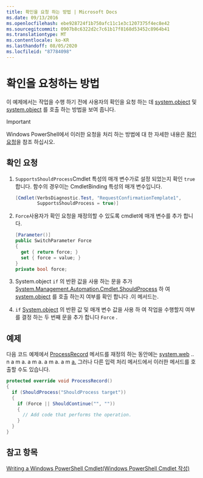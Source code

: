 ```yaml
---
title: 확인을 요청 하는 방법 | Microsoft Docs
ms.date: 09/13/2016
ms.openlocfilehash: ebe928724f1b750afc11c1e3c1207375f4ec8e42
ms.sourcegitcommit: 0907b8c6322d2c7c61b17f8168d53452c8964b41
ms.translationtype: MT
ms.contentlocale: ko-KR
ms.lasthandoff: 08/05/2020
ms.locfileid: "87784098"
---
```

# <a name="how-to-request-confirmations"></a>확인을 요청하는 방법

이 예제에서는 작업을 수행 하기 전에 사용자의 확인을 요청 하는 데 [system.object](/dotnet/api/System.Management.Automation.Cmdlet.ShouldProcess) 및 [system.object](/dotnet/api/System.Management.Automation.Cmdlet.ShouldContinue) 를 호출 하는 방법을 보여 줍니다.

> [!IMPORTANT]
> Windows PowerShell에서 이러한 요청을 처리 하는 방법에 대 한 자세한 내용은 [확인 요청](./requesting-confirmation-from-cmdlets.md)을 참조 하십시오.

## <a name="to-request-confirmation"></a>확인 요청

1. `SupportsShouldProcess`Cmdlet 특성의 매개 변수가로 설정 되었는지 확인 `true` 합니다. 함수의 경우이는 CmdletBinding 특성의 매개 변수입니다.

    ```csharp
    [Cmdlet(VerbsDiagnostic.Test, "RequestConfirmationTemplate1",
            SupportsShouldProcess = true)]
    ```

2. `Force`사용자가 확인 요청을 재정의할 수 있도록 cmdlet에 매개 변수를 추가 합니다.

    ```csharp
    [Parameter()]
    public SwitchParameter Force
    {
      get { return force; }
      set { force = value; }
    }
    private bool force;
    ```

3. System.object `if` 의 반환 값을 사용 하는 문을 추가 [System.Management.Automation.Cmdlet.ShouldProcess](/dotnet/api/System.Management.Automation.Cmdlet.ShouldProcess) 하 여 [system.object](/dotnet/api/System.Management.Automation.Cmdlet.ShouldContinue) 를 호출 하는지 여부를 확인 합니다 .이 메서드는.

4. `if` [System.object](/dotnet/api/System.Management.Automation.Cmdlet.ShouldContinue) 의 반환 값 및 매개 변수 값을 사용 하 여 작업을 수행할지 여부를 결정 하는 두 번째 문을 추가 합니다 `Force` .

## <a name="example"></a>예제

다음 코드 예제에서 [ProcessRecord](/dotnet/api/System.Management.Automation.Cmdlet.ProcessRecord) 메서드를 재정의 하는 동안에는 [system.web](/dotnet/api/System.Management.Automation.Cmdlet.ShouldProcess) .. n a m a. a m a. a m a. a m [a.](/dotnet/api/System.Management.Automation.Cmdlet.ShouldContinue) 그러나 다른 입력 처리 메서드에서 이러한 메서드를 호출할 수도 있습니다.

```csharp
protected override void ProcessRecord()
{
  if (ShouldProcess("ShouldProcess target"))
  {
    if (Force || ShouldContinue("", ""))
    {
      // Add code that performs the operation.
    }
  }
}
```

## <a name="see-also"></a>참고 항목

[Writing a Windows PowerShell Cmdlet(Windows PowerShell Cmdlet 작성)](./writing-a-windows-powershell-cmdlet.md)
